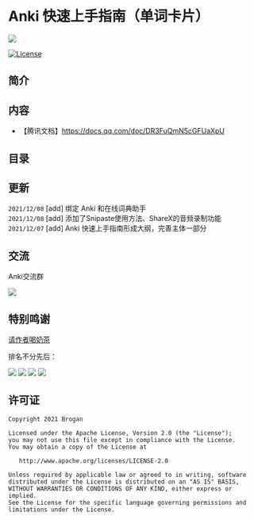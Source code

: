 # Anki 快速上手指南（单词卡片）

![](https://gitee.com/Brogan/image-bed/raw/master/img/top.png)

[![License][licenseSvg]][license]

## 简介

##  内容

- 【腾讯文档】https://docs.qq.com/doc/DR3FuQmN5cGFUaXpU

## 目录


## 更新

`2021/12/08` [add] 绑定 Anki 和在线词典助手  
`2021/12/08` [add] 添加了Snipaste使用方法、ShareX的音频录制功能  
`2021/12/07` [add] Anki 快速上手指南形成大纲，完善主体一部分  

## 交流

Anki交流群

![](https://gitee.com/Brogan/image-bed/raw/master/img/Brogan.png)
## 特别鸣谢

[请作者喝奶茶](/Donations.md)

排名不分先后：

![][D1]
![][D2]
![][D3]
![][D4]


## 许可证

```
Copyright 2021 Brogan

Licensed under the Apache License, Version 2.0 (the "License");
you may not use this file except in compliance with the License.
You may obtain a copy of the License at

   http://www.apache.org/licenses/LICENSE-2.0

Unless required by applicable law or agreed to in writing, software
distributed under the License is distributed on an "AS IS" BASIS,
WITHOUT WARRANTIES OR CONDITIONS OF ANY KIND, either express or implied.
See the License for the specific language governing permissions and
limitations under the License.
```



<!-- 许可证 -->

[licenseSvg]: https://img.shields.io/badge/License-Apache--2.0-brightgreen.svg
[license]: https://github.com/BroganGrow/AnkiHandBook/blob/main/LICENSE

[qqgroupSvg]: https://img.shields.io/badge/%20Anki%E5%88%B6%E5%8D%A1%E7%BE%A4%20-%40Brogan-brightgreen
[qqgroup]: https://shang.qq.com/wpa/qunwpa?idkey=d906789f84484465e2736f7b524366b4c23afeda38733d5c7b10fc3f6e406e9b



[D1]: https://img.shields.io/badge/%E5%BE%AE%E4%BF%A1-Freya-ff69b4
[D1C]: 200

[D2]: https://img.shields.io/badge/%E5%BE%AE%E4%BF%A1-%E6%9C%9F%E7%9B%BC-ff69b4
[D2C]: 30

[D3]: https://img.shields.io/badge/%E5%BE%AE%E4%BF%A1-1---ff69b4
[D3C]: 20

[D4]: https://img.shields.io/badge/%E5%BE%AE%E4%BF%A1-Sabrina-ff69b4
[D4C]:68







